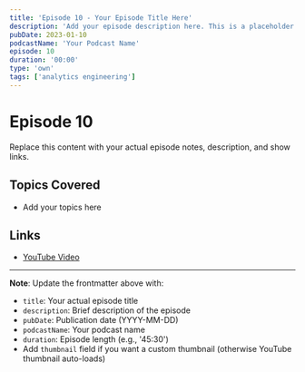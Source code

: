 ```yaml
---
title: 'Episode 10 - Your Episode Title Here'
description: 'Add your episode description here. This is a placeholder for your podcast episode.'
pubDate: 2023-01-10
podcastName: 'Your Podcast Name'
episode: 10
duration: '00:00'
type: 'own'
tags: ['analytics engineering']
---
```


# Episode 10

Replace this content with your actual episode notes, description, and show links.

## Topics Covered
- Add your topics here

## Links
- [YouTube Video](https://www.youtube.com/watch?v=REPLACE_WITH_YOUR_VIDEO_ID)

---

**Note**: Update the frontmatter above with:
- `title`: Your actual episode title
- `description`: Brief description of the episode
- `pubDate`: Publication date (YYYY-MM-DD)
- `podcastName`: Your podcast name
- `duration`: Episode length (e.g., '45:30')
- Add `thumbnail` field if you want a custom thumbnail (otherwise YouTube thumbnail auto-loads)

